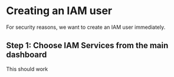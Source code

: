 # Creating an IAM user
For security reasons, we want to create an IAM user immediately.

## Step 1: Choose IAM Services from the main dashboard

This should work
<!--stackedit_data:
eyJoaXN0b3J5IjpbLTEyMTA0MzI4LC0xOTc5OTEwMDM5LC03MD
A1MzI4NTUsMTkxNDE4NDk5MCwtMTY0MDkyOTMzNCwyMTA3NDUw
NjQ5LDE1MDY1ODkxNDddfQ==
-->